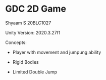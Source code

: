 # GDC 2D Game

Shyaam S
20BLC1027

Unity Version: 2020.3.27f1

Concepts:

- Player with movement and jumpung ability

- Rigid Bodies

- Limited Double Jump